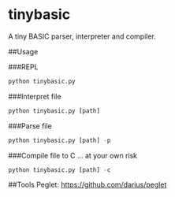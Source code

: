 tinybasic
=========

A tiny BASIC parser, interpreter and compiler.

##Usage

###REPL
``` python
python tinybasic.py
```
###Interpret file
``` python
python tinybasic.py [path]
```

###Parse file
``` python
python tinybasic.py [path] -p
```

###Compile file to C ... at your own risk
``` python
python tinybasic.py [path] -c
```

##Tools 
Peglet: https://github.com/darius/peglet